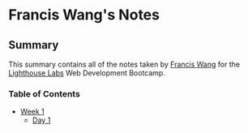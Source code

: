 # Francis Wang's Notes

## Summary

This summary contains all of the notes taken by [Francis Wang](https://github.com/Fwang36) for the [Lighthouse Labs](https://www.lighthouselabs.ca/) Web Development Bootcamp.

### Table of Contents

* [Week 1](/Week_1)
  * [Day 1](Week_1/Day_1)
